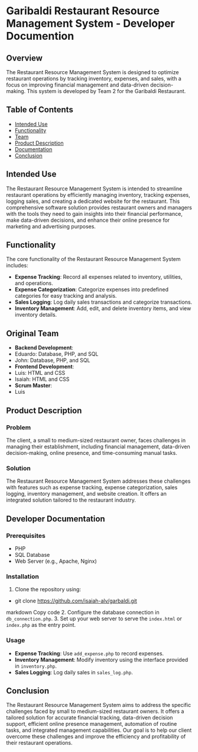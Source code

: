 # Garibaldi Restaurant Resource Management System - Developer Documention

## Overview

The Restaurant Resource Management System is designed to optimize restaurant operations by tracking inventory, expenses, and sales, with a focus on improving financial management and data-driven decision-making. This system is developed by Team 2 for the Garibaldi Restaurant.

## Table of Contents

- [Intended Use](#intended-use)
- [Functionality](#functionality)
- [Team](#team)
- [Product Description](#product-description)
- [Documentation](#documentation)
- [Conclusion](#conclusion)

## Intended Use

The Restaurant Resource Management System is intended to streamline restaurant operations by efficiently managing inventory, tracking expenses, logging sales, and creating a dedicated website for the restaurant. This comprehensive software solution provides restaurant owners and managers with the tools they need to gain insights into their financial performance, make data-driven decisions, and enhance their online presence for marketing and advertising purposes.

## Functionality

The core functionality of the Restaurant Resource Management System includes:

- **Expense Tracking**: Record all expenses related to inventory, utilities, and operations.
- **Expense Categorization**: Categorize expenses into predefined categories for easy tracking and analysis.
- **Sales Logging**: Log daily sales transactions and categorize transactions.
- **Inventory Management**: Add, edit, and delete inventory items, and view inventory details.

## Original Team

- **Backend Development**:
- Eduardo: Database, PHP, and SQL
- John: Database, PHP, and SQL
- **Frontend Development**:
- Luis: HTML and CSS
- Isaiah: HTML and CSS
- **Scrum Master**:
- Luis

## Product Description

### Problem

The client, a small to medium-sized restaurant owner, faces challenges in managing their establishment, including financial management, data-driven decision-making, online presence, and time-consuming manual tasks.

### Solution

The Restaurant Resource Management System addresses these challenges with features such as expense tracking, expense categorization, sales logging, inventory management, and website creation. It offers an integrated solution tailored to the restaurant industry.

## Developer Documentation


### Prerequisites

- PHP
- SQL Database
- Web Server (e.g., Apache, Nginx)

### Installation

1. Clone the repository using:
- git clone https://github.com/isaiah-alv/garbaldi.git

markdown
Copy code
2. Configure the database connection in `db_connection.php`.
3. Set up your web server to serve the `index.html` or `index.php` as the entry point.

### Usage

- **Expense Tracking**: Use `add_expense.php` to record expenses.
- **Inventory Management**: Modify inventory using the interface provided in `inventory.php`.
- **Sales Logging**: Log daily sales in `sales_log.php`.

## Conclusion

The Restaurant Resource Management System aims to address the specific challenges faced by small to medium-sized restaurant owners. It offers a tailored solution for accurate financial tracking, data-driven decision support, efficient online presence management, automation of routine tasks, and integrated management capabilities. Our goal is to help our client overcome these challenges and improve the efficiency and profitability of their restaurant operations.
